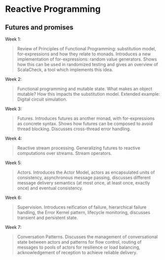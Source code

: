 # Reactive Programming
## Futures and promises

Week 1:
> Review of Principles of Functional Programming: substitution model, for-expressions and how they relate to monads. Introduces a new implementation of for-expressions: random value generators. Shows how this can be used in randomized testing and gives an overview of ScalaCheck, a tool which implements this idea.

Week 2: 
> Functional programming and mutable state. What makes an object mutable? How this impacts the substitution model. Extended example: Digital circuit simulation.

Week 3: 
> Futures. Introduces futures as another monad, with for-expressions as concrete syntax. Shows how futures can be composed to avoid thread blocking. Discusses cross-thread error handling.

Week 4: 
> Reactive stream processing.  Generalizing futures to reactive computations over streams. Stream operators.

Week 5: 
> Actors. Introduces the Actor Model, actors as encapsulated units of consistency, asynchronous message passing, discusses different message delivery semantics (at most once, at least once, exactly once) and eventual consistency.

Week 6: 
> Supervision. Introduces reification of failure, hierarchical failure handling, the Error Kernel pattern, lifecycle monitoring, discusses transient and persistent state.

Week 7: 
> Conversation Patterns. Discusses the management of conversational state between actors and patterns for flow control, routing of messages to pools of actors for resilience or load balancing, acknowledgement of reception to achieve reliable delivery.
